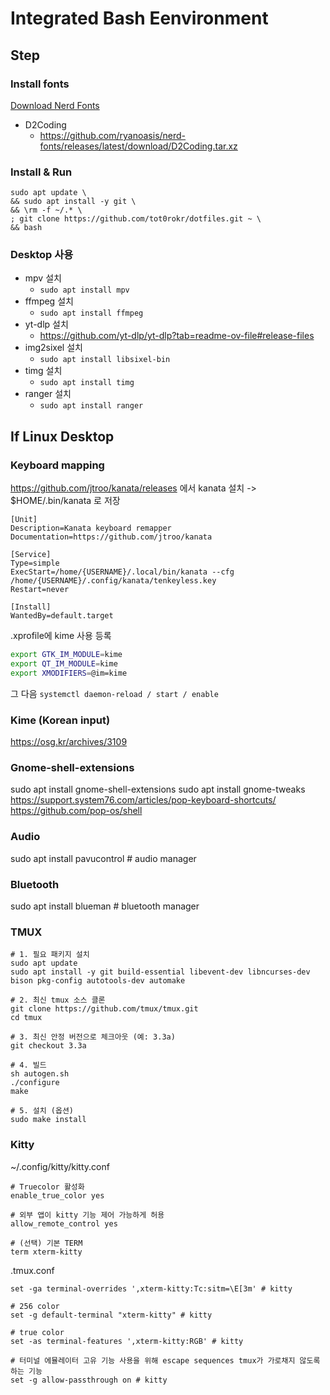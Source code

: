 # Integrated Bash Eenvironment

## Step

### Install fonts

[Download Nerd Fonts](https://github.com/ryanoasis/nerd-fonts#font-installation)

- D2Coding
    - https://github.com/ryanoasis/nerd-fonts/releases/latest/download/D2Coding.tar.xz


### Install & Run

```
sudo apt update \
&& sudo apt install -y git \
&& \rm -f ~/.* \
; git clone https://github.com/tot0rokr/dotfiles.git ~ \
&& bash
```


### Desktop 사용

- mpv 설치
    - `sudo apt install mpv`
- ffmpeg 설치
    - `sudo apt install ffmpeg`
- yt-dlp 설치
    - https://github.com/yt-dlp/yt-dlp?tab=readme-ov-file#release-files
- img2sixel 설치
    - `sudo apt install libsixel-bin`
- timg 설치
    - `sudo apt install timg`
- ranger 설치
    - `sudo apt install ranger`


## If Linux Desktop

### Keyboard mapping

https://github.com/jtroo/kanata/releases
에서 kanata 설치 -> $HOME/.bin/kanata 로 저장

```systemd
[Unit]
Description=Kanata keyboard remapper
Documentation=https://github.com/jtroo/kanata

[Service]
Type=simple
ExecStart=/home/{USERNAME}/.local/bin/kanata --cfg /home/{USERNAME}/.config/kanata/tenkeyless.key
Restart=never

[Install]
WantedBy=default.target

```

.xprofile에 kime 사용 등록
```sh
export GTK_IM_MODULE=kime
export QT_IM_MODULE=kime
export XMODIFIERS=@im=kime
```

그 다음 `systemctl daemon-reload / start / enable`


### Kime (Korean input)

https://osg.kr/archives/3109


### Gnome-shell-extensions

sudo apt install gnome-shell-extensions
sudo apt install gnome-tweaks
https://support.system76.com/articles/pop-keyboard-shortcuts/
https://github.com/pop-os/shell

### Audio

sudo apt install pavucontrol    # audio manager

### Bluetooth

sudo apt install blueman        # bluetooth manager


### TMUX

```
# 1. 필요 패키지 설치
sudo apt update
sudo apt install -y git build-essential libevent-dev libncurses-dev bison pkg-config autotools-dev automake

# 2. 최신 tmux 소스 클론
git clone https://github.com/tmux/tmux.git
cd tmux

# 3. 최신 안정 버전으로 체크아웃 (예: 3.3a)
git checkout 3.3a

# 4. 빌드
sh autogen.sh
./configure
make

# 5. 설치 (옵션)
sudo make install
```


### Kitty

~/.config/kitty/kitty.conf

```
# Truecolor 활성화
enable_true_color yes

# 외부 앱이 kitty 기능 제어 가능하게 허용
allow_remote_control yes

# (선택) 기본 TERM
term xterm-kitty
```

.tmux.conf

```
set -ga terminal-overrides ',xterm-kitty:Tc:sitm=\E[3m' # kitty

# 256 color
set -g default-terminal "xterm-kitty" # kitty

# true color
set -as terminal-features ',xterm-kitty:RGB' # kitty

# 터미널 에뮬레이터 고유 기능 사용을 위해 escape sequences tmux가 가로채지 않도록 하는 기능
set -g allow-passthrough on # kitty
```
